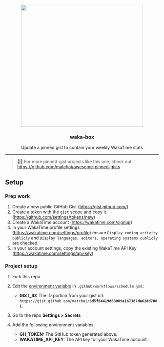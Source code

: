 <p align="center">
  <img width="400" src="https://user-images.githubusercontent.com/4658208/60469862-2e40bf00-9c2c-11e9-87f7-afe164648de4.png">
  <h3 align="center">waka-box</h3>
  <p align="center">Update a pinned gist to contain your weekly WakaTime stats</p>
</p>
    
---

> 📌✨ For more pinned-gist projects like this one, check out: https://github.com/matchai/awesome-pinned-gists

## Setup

### Prep work

1. Create a new public GitHub Gist (https://gist.github.com/)
1. Create a token with the `gist` scope and copy it. (https://github.com/settings/tokens/new)
1. Create a WakaTime account (https://wakatime.com/signup)
1. In your WakaTime profile settings (https://wakatime.com/settings/profile) ensure `Display coding activity publicly` and `Display languages, editors, operating systems publicly` are checked.
1. In your account settings, copy the existing WakaTime API Key (https://wakatime.com/settings/api-key)

### Project setup

1. Fork this repo
1. Edit the [environment variable](https://github.com/matchai/waka-box/blob/master/.github/workflows/schedule.yml#L13-L15) in `.github/workflows/schedule.yml`:

   - **GIST_ID:** The ID portion from your gist url: `https://gist.github.com/matchai/`**`6d5f84419863089a167387da62dd7081`**.

1. Go to the repo **Settings > Secrets**
1. Add the following environment variables:
   - **GH_TOKEN:** The GitHub token generated above.
   - **WAKATIME_API_KEY:** The API key for your WakaTime account.
